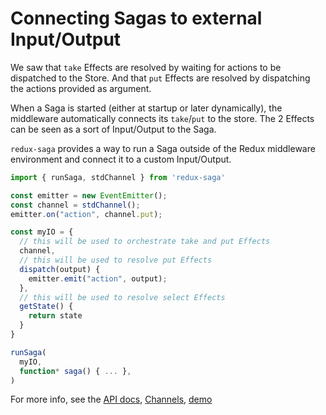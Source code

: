 # Connecting Sagas to external Input/Output

We saw that `take` Effects are resolved by waiting for actions to be dispatched to the Store. And that `put` Effects are resolved by dispatching the actions provided as argument.

When a Saga is started (either at startup or later dynamically), the middleware automatically connects its `take`/`put` to the store. The 2 Effects can be seen as a sort of Input/Output to the Saga.

`redux-saga` provides a way to run a Saga outside of the Redux middleware environment and connect it to a custom Input/Output.

```javascript
import { runSaga, stdChannel } from 'redux-saga'

const emitter = new EventEmitter();
const channel = stdChannel();
emitter.on("action", channel.put);

const myIO = {
  // this will be used to orchestrate take and put Effects
  channel,
  // this will be used to resolve put Effects
  dispatch(output) {
    emitter.emit("action", output);
  },
  // this will be used to resolve select Effects
  getState() {
    return state
  }
}

runSaga(
  myIO,
  function* saga() { ... },
)
```

For more info, see the [API docs](https://redux-saga.js.org/docs/api/index.html##runsagaoptions-saga-args), [Channels](./Channels.md), [demo](https://codesandbox.io/s/1yq1lx77jq)